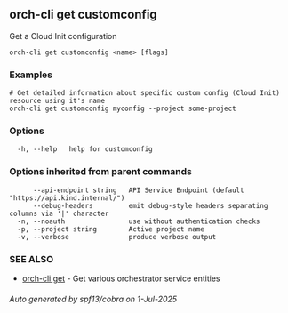 ## orch-cli get customconfig

Get a Cloud Init configuration

```
orch-cli get customconfig <name> [flags]
```

### Examples

```
# Get detailed information about specific custom config (Cloud Init) resource using it's name
orch-cli get customconfig myconfig --project some-project
```

### Options

```
  -h, --help   help for customconfig
```

### Options inherited from parent commands

```
      --api-endpoint string   API Service Endpoint (default "https://api.kind.internal/")
      --debug-headers         emit debug-style headers separating columns via '|' character
  -n, --noauth                use without authentication checks
  -p, --project string        Active project name
  -v, --verbose               produce verbose output
```

### SEE ALSO

* [orch-cli get](orch-cli_get.md)	 - Get various orchestrator service entities

###### Auto generated by spf13/cobra on 1-Jul-2025
